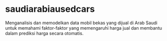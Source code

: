 # saudiarabiausedcars
Menganalisis dan memodelkan data mobil bekas yang dijual di Arab Saudi untuk memahami faktor-faktor yang memengaruhi harga jual dan membantu dalam prediksi harga secara otomatis.
